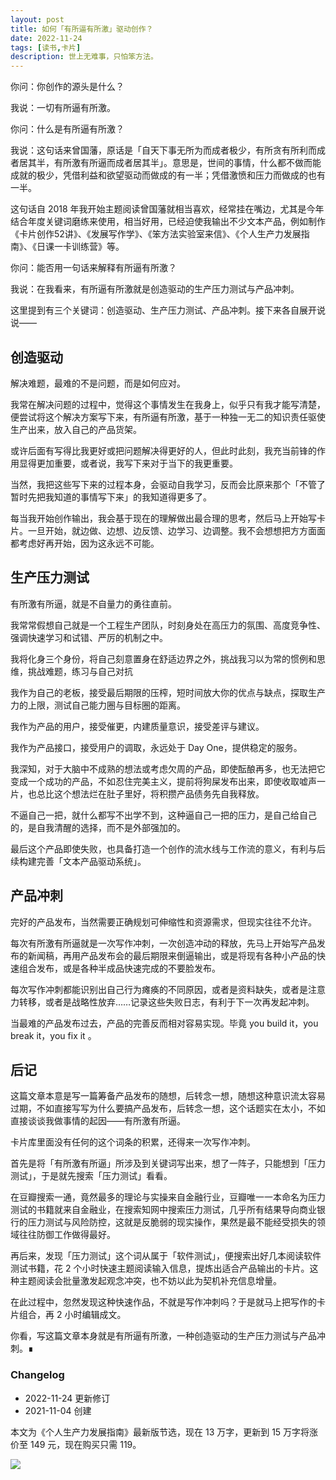 ```yaml
---
layout: post
title: 如何「有所逼有所激」驱动创作？
date: 2022-11-24
tags: [读书,卡片]
description: 世上无难事，只怕笨方法。
---
```



你问：你创作的源头是什么？

我说：一切有所逼有所激。

你问：什么是有所逼有所激？

我说：这句话来曾国藩，原话是「自天下事无所为而成者极少，有所贪有所利而成者居其半，有所激有所逼而成者居其半」。意思是，世间的事情，什么都不做而能成就的极少，凭借利益和欲望驱动而做成的有一半；凭借激愤和压力而做成的也有一半。

这句话自 2018 年我开始主题阅读曾国藩就相当喜欢，经常挂在嘴边，尤其是今年结合年度关键词磨练来使用，相当好用，已经迫使我输出不少文本产品，例如制作《卡片创作52讲》、《发展写作学》、《笨方法实验室来信》、《个人生产力发展指南》、《日课一卡训练营》等。

你问：能否用一句话来解释有所逼有所激？

我说：在我看来，有所逼有所激就是创造驱动的生产压力测试与产品冲刺。

这里提到有三个关键词：创造驱动、生产压力测试、产品冲刺。接下来各自展开说说——

## 创造驱动

解决难题，最难的不是问题，而是如何应对。

我常在解决问题的过程中，觉得这个事情发生在我身上，似乎只有我才能写清楚，便尝试将这个解决方案写下来，有所逼有所激，基于一种独一无二的知识责任驱使生产出来，放入自己的产品货架。

或许后面有写得比我更好或把问题解决得更好的人，但此时此刻，我充当前锋的作用显得更加重要，或者说，我写下来对于当下的我更重要。

当然，我把这些写下来的过程本身，会驱动自我学习，反而会比原来那个「不管了暂时先把我知道的事情写下来」的我知道得更多了。

每当我开始创作输出，我会基于现在的理解做出最合理的思考，然后马上开始写卡片。一旦开始，就边做、边想、边反馈、边学习、边调整。我不会想想把方方面面都考虑好再开始，因为这永远不可能。

## 生产压力测试

有所激有所逼，就是不自量力的勇往直前。

我常常假想自己就是一个工程生产团队，时刻身处在高压力的氛围、高度竞争性、强调快速学习和试错、严厉的机制之中。

我将化身三个身份，将自己刻意置身在舒适边界之外，挑战我习以为常的惯例和思维，挑战难题，练习与自己对抗

我作为自己的老板，接受最后期限的压榨，短时间放大你的优点与缺点，探取生产力的上限，测试自己能力圈与目标圈的距离。

我作为产品的用户，接受催更，内建质量意识，接受差评与建议。

我作为产品接口，接受用户的调取，永远处于 Day One，提供稳定的服务。

我深知，对于大脑中不成熟的想法或考虑欠周的产品，即使酝酿再多，也无法把它变成一个成功的产品，不如忍住完美主义，提前将狗屎发布出来，即使收取嘘声一片，也总比这个想法烂在肚子里好，将积攒产品债务先自我释放。

不逼自己一把，就什么都写不出学不到，这种逼自己一把的压力，是自己给自己的，是自我清醒的选择，而不是外部强加的。

最后这个产品即使失败，也具备打造一个创作的流水线与工作流的意义，有利与后续构建完善「文本产品驱动系统」。

## 产品冲刺

完好的产品发布，当然需要正确规划可伸缩性和资源需求，但现实往往不允许。

每次有所激有所逼就是一次写作冲刺，一次创造冲动的释放，先马上开始写产品发布的新闻稿，再用产品发布会的最后期限来倒逼输出，或是将现有各种小产品的快速组合发布，或是各种半成品快速完成的不要脸发布。

每次写作冲刺都能识别出自己行为瘫痪的不同原因，或者是资料缺失，或者是注意力转移，或者是战略性放弃……记录这些失败日志，有利于下一次再发起冲刺。

当最难的产品发布过去，产品的完善反而相对容易实现。毕竟 you build it，you break it，you fix it 。

## 后记

这篇文章本意是写一篇筹备产品发布的随想，后转念一想，随想这种意识流太容易过期，不如直接写写为什么要搞产品发布，后转念一想，这个话题实在太小，不如直接谈谈我做事情的起因——有所激有所逼。

卡片库里面没有任何的这个词条的积累，还得来一次写作冲刺。

首先是将「有所激有所逼」所涉及到关键词写出来，想了一阵子，只能想到「压力测试」，于是就先搜索「压力测试」看看。

在豆瓣搜索一通，竟然最多的理论与实操来自金融行业，豆瓣唯一一本命名为压力测试的书籍就来自金融业，在搜索知网中搜索压力测试，几乎所有结果导向商业银行的压力测试与风险防控，这就是反脆弱的现实操作，果然是最不能经受损失的领域往往防御工作做得最好。

再后来，发现「压力测试」这个词从属于「软件测试」，便搜索出好几本阅读软件测试书籍，花 2 个小时快速主题阅读输入信息，提炼出适合产品输出的卡片。这种主题阅读会批量激发起观念冲突，也不妨以此为契机补充信息增量。

在此过程中，忽然发现这种快速作品，不就是写作冲刺吗？于是就马上把写作的卡片组合，再 2 小时编辑成文。

你看，写这篇文章本身就是有所逼有所激，一种创造驱动的生产压力测试与产品冲刺。∎

### Changelog

- 2022-11-24 更新修订
- 2021-11-04 创建

本文为《个人生产力发展指南》最新版节选，现在 13 万字，更新到 15 万字将涨价至 149 元，现在购买只需 119。

![](https://s3.uuu.ovh/imgs/2022/11/24/0d16f24f9b976776.png)